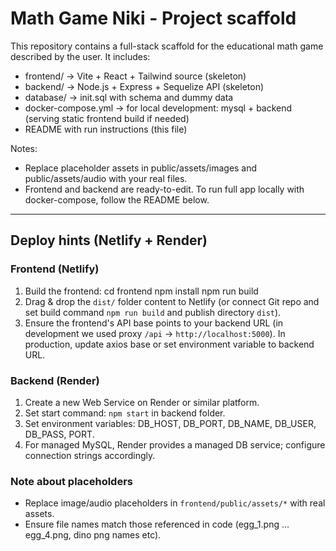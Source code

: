 Math Game Niki - Project scaffold
==================================

This repository contains a full-stack scaffold for the educational math game described by the user.
It includes:
- frontend/  -> Vite + React + Tailwind source (skeleton)
- backend/   -> Node.js + Express + Sequelize API (skeleton)
- database/  -> init.sql with schema and dummy data
- docker-compose.yml -> for local development: mysql + backend (serving static frontend build if needed)
- README with run instructions (this file)

Notes:
- Replace placeholder assets in public/assets/images and public/assets/audio with your real files.
- Frontend and backend are ready-to-edit. To run full app locally with docker-compose, follow the README below.


---
## Deploy hints (Netlify + Render)
### Frontend (Netlify)
1. Build the frontend: 
   cd frontend
   npm install
   npm run build
2. Drag & drop the `dist/` folder content to Netlify (or connect Git repo and set build command `npm run build` and publish directory `dist`).
3. Ensure the frontend's API base points to your backend URL (in development we used proxy `/api` -> `http://localhost:5000`). In production, update axios base or set environment variable to backend URL.

### Backend (Render)
1. Create a new Web Service on Render or similar platform.
2. Set start command: `npm start` in backend folder.
3. Set environment variables: DB_HOST, DB_PORT, DB_NAME, DB_USER, DB_PASS, PORT.
4. For managed MySQL, Render provides a managed DB service; configure connection strings accordingly.

### Note about placeholders
- Replace image/audio placeholders in `frontend/public/assets/*` with real assets.
- Ensure file names match those referenced in code (egg_1.png ... egg_4.png, dino png names etc).

